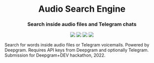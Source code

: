 <h1 align="center">Audio Search Engine</h1>

<h3 align="center">Search inside audio files and Telegram chats</h3>

<p align="center">
    <a href="https://core.telegram.org/"><img src="https://img.shields.io/badge/-Telegram-black?style=for-the-badge&logo=telegram"></a>
    <a href="https://www.python.org/"><img src="https://img.shields.io/badge/-Python_3-black?style=for-the-badge&logo=python"></a>
    <a href="https://deepgram.com"><img src="https://img.shields.io/badge/-Deepgram-black?style=for-the-badge"></a>
    <a href="LICENSE"><img " src="https://img.shields.io/badge/License-MIT-black?style=for-the-badge"></a>
</p>

Search for words inside audio files or Telegram voicemails. Powered by Deepgram. Requires API keys from Deepgram and optionally Telegram. Submission for Deepgram+DEV hackathon, 2022.
